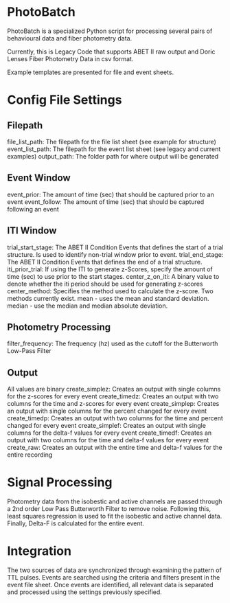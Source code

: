 # PhotoBatch
PhotoBatch is a specialized Python script for processing several pairs of behavioural data and fiber photometry data.

Currently, this is Legacy Code that supports ABET II raw output and Doric Lenses Fiber Photometry Data in csv format. 

Example templates are presented for file and event sheets.


# Config File Settings
## Filepath
file_list_path: The filepath for the file list sheet (see example for structure)
event_list_path: The filepath for the event list sheet (see legacy and current examples)
output_path: The folder path for where output will be generated

## Event Window
event_prior: The amount of time (sec) that should be captured prior to an event
event_follow: The amount of time (sec) that should be captured following an event

## ITI Window
trial_start_stage: The ABET II Condition Events that defines the start of a trial structure. Is used to identify non-trial window prior to event.
trial_end_stage: The ABET II Condition Events that defines the end of a trial structure.
iti_prior_trial: If using the ITI to generate z-Scores, specify the amount of time (sec) to use prior to the start stages.
center_z_on_iti: A binary value to denote whether the iti period should be used for generating z-scores
center_method: Specifies the method used to calculate the z-score. Two methods currently exist. mean - uses the mean and standard deviation. median - use the median and median absolute deviation.

## Photometry Processing
filter_frequency: The frequency (hz) used as the cutoff for the Butterworth Low-Pass Filter

## Output
All values are binary
create_simplez: Creates an output with single columns for the z-scores for every event
create_timedz: Creates an output with two columns for the time and z-scores for every event
create_simplep: Creates an output with single columns for the percent changed for every event
create_timedp: Creates an output with two columns for the time and percent changed for every event
create_simplef: Creates an output with single columns for the delta-f values for every event
create_timedf: Creates an output with two columns for the time and delta-f values for every event
create_raw: Creates an output with the entire time and delta-f values for the entire recording


# Signal Processing

Photometry data from the isobestic and active channels are passed through a 2nd order Low Pass Butterworth Filter to remove noise. Following this, least squares regression is used to fit the isobestic and active channel data. Finally, Delta-F is calculated for the entire event.

# Integration

The two sources of data are synchronized through examining the pattern of TTL pulses. Events are searched using the criteria and filters present in the event file sheet. Once events are identified, all relevant data is separated and processed using the settings previously specified.
